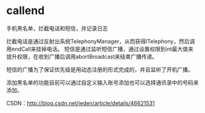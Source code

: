 
# callend
手机黑名单，拦截电话和短信，并记录日志

拦截电话是通过反射出系统TelephonyManager，从而获得ITelephony，然后调用endCall来挂掉电话。
短信是通过监听短信广播，通过设置权限到int最大值来提升权限，在收到广播后调用abortBroadcast来结束广播传递。

短信的广播为了保证优先级是用动态注册的形式完成的，并且监听了开机广播。

添加黑名单的功能目前可以通过自定义输入账号添加也可以选择通讯录中的号码来添加。

CSDN：http://blog.csdn.net/jeden/article/details/46621531
